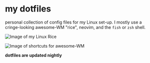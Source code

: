 # my dotfiles

personal collection of config files for my Linux set-up. I mostly use a cringe-looking awesome-WM "rice", neovim, and the `fish` or `zsh` shell.

![Image of my Linux Rice](https://aedrielkylejavier.me/assets/rice8.png)

![Image of shortcuts for awesome-WM](https://aedrielkylejavier.me/assets/shortcuts3.png)

**dotfiles are updated nightly**
